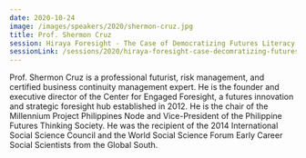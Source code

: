 ```yaml
---
date: 2020-10-24
image: /images/speakers/2020/shermon-cruz.jpg
title: Prof. Shermon Cruz
session: Hiraya Foresight - The Case of Democratizing Futures Literacy in the Philippines
sessionLink: /sessions/2020/hiraya-foresight-case-decomratizing-futures-literacy-in-philippines/
---
```


Prof. Shermon Cruz is a professional futurist, risk management, and certified business continuity management expert. He is the founder and executive director of the Center for Engaged Foresight, a futures innovation and strategic foresight hub established in 2012. He is the chair of the Millennium Project Philippines Node and Vice-President of the Philippine Futures Thinking Society. He was the recipient of the 2014 International Social Science Council and the World Social Science Forum Early Career Social Scientists from the Global South. 